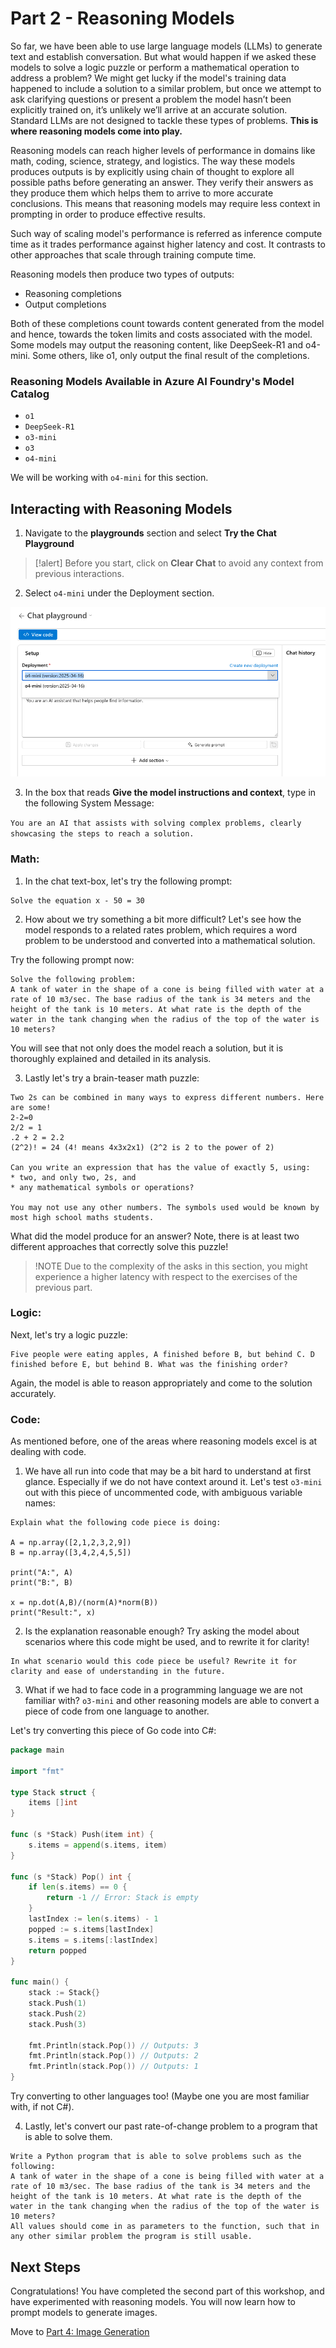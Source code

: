 # Part 2 - Reasoning Models

So far, we have been able to use large language models (LLMs) to generate text and establish conversation. But what would happen if we asked these models to solve a logic puzzle or perform a mathematical operation to address a problem? We might get lucky if the model's training data happened to include a solution to a similar problem, but once we attempt to ask clarifying questions or present a problem the model hasn’t been explicitly trained on, it’s unlikely we’ll arrive at an accurate solution. Standard LLMs are not designed to tackle these types of problems. **This is where reasoning models come into play.**

Reasoning models can reach higher levels of performance in domains like math, coding, science, strategy, and logistics. The way these models produces outputs is by explicitly using chain of thought to explore all possible paths before generating an answer. They verify their answers as they produce them which helps them to arrive to more accurate conclusions. This means that reasoning models may require less context in prompting in order to produce effective results.

Such way of scaling model's performance is referred as inference compute time as it trades performance against higher latency and cost. It contrasts to other approaches that scale through training compute time.

Reasoning models then produce two types of outputs:

- Reasoning completions
- Output completions

Both of these completions count towards content generated from the model and hence, towards the token limits and costs associated with the model. Some models may output the reasoning content, like DeepSeek-R1 and o4-mini. Some others, like o1, only output the final result of the completions.

### Reasoning Models Available in Azure AI Foundry's Model Catalog

- `o1`
- `DeepSeek-R1`
- `o3-mini`
- `o3`
- `o4-mini`

We will be working with `o4-mini` for this section.

## Interacting with Reasoning Models

1. Navigate to the  **playgrounds** section and select **Try the Chat Playground**

>[!alert] Before you start, click on **Clear Chat** to avoid any context from previous interactions.


2. Select `o4-mini` under the Deployment section.

![Selecting a reasoning model from deployments](./Images/aifoundry-reasoning-modelselect.png)

3. In the box that reads **Give the model instructions and context**, type in the following System Message:

`You are an AI that assists with solving complex problems, clearly showcasing the steps to reach a solution.`

### **Math**:

1. In the chat text-box, let's try the following prompt:

```
Solve the equation x - 50 = 30
```

2. How about we try something a bit more difficult? Let's see how the model responds to a related rates problem, which requires a word problem to be understood and converted into a mathematical solution. 

Try the following prompt now:

```
Solve the following problem:
A tank of water in the shape of a cone is being filled with water at a rate of 10 m3/sec. The base radius of the tank is 34 meters and the height of the tank is 10 meters. At what rate is the depth of the water in the tank changing when the radius of the top of the water is 10 meters?
```

You will see that not only does the model reach a solution, but it is thoroughly explained and detailed in its analysis. 

3. Lastly let's try a brain-teaser math puzzle:

```
Two 2s can be combined in many ways to express different numbers. Here are some!
2-2=0
2/2 = 1
.2 + 2 = 2.2
(2^2)! = 24 (4! means 4x3x2x1) (2^2 is 2 to the power of 2)

Can you write an expression that has the value of exactly 5, using:
* two, and only two, 2s, and
* any mathematical symbols or operations?

You may not use any other numbers. The symbols used would be known by most high school maths students.
```

What did the model produce for an answer? Note, there is at least two different approaches that correctly solve this puzzle!

> !NOTE
> Due to the complexity of the asks in this section, you might experience a higher latency with respect to the exercises of the previous part. 

### **Logic**:

Next, let's try a logic puzzle:

```
Five people were eating apples, A finished before B, but behind C. D finished before E, but behind B. What was the finishing order?
```

Again, the model is able to reason appropriately and come to the solution accurately. 

### **Code**:

As mentioned before, one of the areas where reasoning models excel is at dealing with code. 

1. We have all run into code that may be a bit hard to understand at first glance. Especially if we do not have context around it. Let's test `o3-mini` out with this piece of uncommented code, with ambiguous variable names:

```
Explain what the following code piece is doing:

A = np.array([2,1,2,3,2,9])
B = np.array([3,4,2,4,5,5])
 
print("A:", A)
print("B:", B)

x = np.dot(A,B)/(norm(A)*norm(B))
print("Result:", x)
```

2. Is the explanation reasonable enough? Try asking the model about scenarios where this code might be used, and to rewrite it for clarity!

```
In what scenario would this code piece be useful? Rewrite it for clarity and ease of understanding in the future.
```

3. What if we had to face code in a programming language we are not familiar with? `o3-mini` and other reasoning models are able to convert a piece of code from one language to another. 

Let's try converting this piece of Go code into C#:

```Go
package main

import "fmt"

type Stack struct {
    items []int
}

func (s *Stack) Push(item int) {
    s.items = append(s.items, item)
}

func (s *Stack) Pop() int {
    if len(s.items) == 0 {
        return -1 // Error: Stack is empty
    }
    lastIndex := len(s.items) - 1
    popped := s.items[lastIndex]
    s.items = s.items[:lastIndex]
    return popped
}

func main() {
    stack := Stack{}
    stack.Push(1)
    stack.Push(2)
    stack.Push(3)
    
    fmt.Println(stack.Pop()) // Outputs: 3
    fmt.Println(stack.Pop()) // Outputs: 2
    fmt.Println(stack.Pop()) // Outputs: 1
}
```

Try converting to other languages too! (Maybe one you are most familiar with, if not C#).

4. Lastly, let's convert our past rate-of-change problem to a program that is able to solve them. 

```
Write a Python program that is able to solve problems such as the following: 
A tank of water in the shape of a cone is being filled with water at a rate of 10 m3/sec. The base radius of the tank is 34 meters and the height of the tank is 10 meters. At what rate is the depth of the water in the tank changing when the radius of the top of the water is 10 meters? 
All values should come in as parameters to the function, such that in any other similar problem the program is still usable.
```

## Next Steps

Congratulations! You have completed the second part of this workshop, and have experimented with reasoning models. You will now learn how to prompt models to generate images.

Move to [Part 4: Image Generation](./04_Image_Generation.md)
